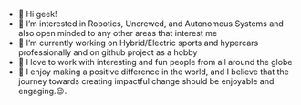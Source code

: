 - 👋 Hi geek!
- 👀 I’m interested in Robotics, Uncrewed, and Autonomous Systems and also open minded to any other areas that interest me 
- 🌱 I’m currently working on Hybrid/Electric sports and hypercars professionally and on github project as a hobby  
- 💞️ I love to work with interesting and fun people from all around the globe
- 📎 I enjoy making a positive difference in the world, and I believe that the journey towards creating impactful change should be enjoyable and engaging.😉. 
<!---
akilan-g/akilan-g is a ✨ special ✨ repository because its `README.md` (this file) appears on your GitHub profile.
You can click the Preview link to take a look at your changes.
--->
